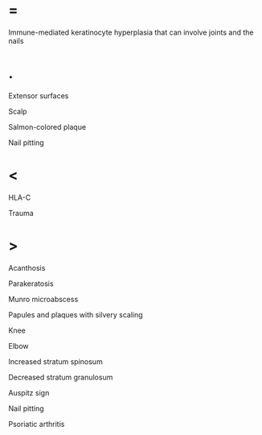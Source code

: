 # =

Immune-mediated keratinocyte hyperplasia that can involve joints and the nails

# .

Extensor surfaces

Scalp

Salmon-colored plaque

Nail pitting

# <

HLA-C

Trauma

# >

Acanthosis

Parakeratosis

Munro microabscess

Papules and plaques with silvery scaling

Knee

Elbow

Increased stratum spinosum

Decreased stratum granulosum

Auspitz sign

Nail pitting

Psoriatic arthritis
